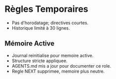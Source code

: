 # Règles Temporaires
- Pas d'horodatage; directives courtes.
- Historique limité à 30 lignes.

## Mémoire Active
- Journal reinitialise pour memoire active.
- Structure stricte appliquee.
- AGENTS.md mis a jour pour documenter ce role.
- Regle NEXT supprimee, memoire plus neutre.
